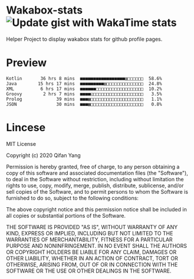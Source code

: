 # Wakabox-stats ![Update gist with WakaTime stats](https://github.com/underwindfall/wakabox-stats/workflows/Update%20gist%20with%20WakaTime%20stats/badge.svg)

  Helper Project to display wakabox stats for github profile pages. 
 # Preview 
  
  ```  
 Kotlin       36 hrs 8 mins  ■■■■■■■■■■■■■■■■■▥□□□□□□  58.6%
Java        15 hrs 17 mins  ■■■■■■■■■▥□□□□□□□□□□□□□□  24.8%
XML          6 hrs 17 mins  ■■■■■■□□□□□□□□□□□□□□□□□□  10.2%
Groovy        2 hrs 7 mins  ■■■■◱□□□□□□□□□□□□□□□□□□□   3.5%
Prolog             39 mins  ■■■▦□□□□□□□□□□□□□□□□□□□□   1.1%
JSON               30 mins  ■■■▦□□□□□□□□□□□□□□□□□□□□   0.8% 
 ``` 
  
 
 # Lincese 

  MIT License

  Copyright (c) 2020 Qifan Yang
  
  Permission is hereby granted, free of charge, to any person obtaining a copy
  of this software and associated documentation files (the "Software"), to deal
  in the Software without restriction, including without limitation the rights
  to use, copy, modify, merge, publish, distribute, sublicense, and/or sell
  copies of the Software, and to permit persons to whom the Software is
  furnished to do so, subject to the following conditions:
  
  The above copyright notice and this permission notice shall be included in all
  copies or substantial portions of the Software.
  
  THE SOFTWARE IS PROVIDED "AS IS", WITHOUT WARRANTY OF ANY KIND, EXPRESS OR
  IMPLIED, INCLUDING BUT NOT LIMITED TO THE WARRANTIES OF MERCHANTABILITY,
  FITNESS FOR A PARTICULAR PURPOSE AND NONINFRINGEMENT. IN NO EVENT SHALL THE
  AUTHORS OR COPYRIGHT HOLDERS BE LIABLE FOR ANY CLAIM, DAMAGES OR OTHER
  LIABILITY, WHETHER IN AN ACTION OF CONTRACT, TORT OR OTHERWISE, ARISING FROM,
  OUT OF OR IN CONNECTION WITH THE SOFTWARE OR THE USE OR OTHER DEALINGS IN THE
  SOFTWARE.
